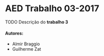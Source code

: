 # AED Trabalho 03-2017
TODO Descrição do **trabalho 3**

#### Autores:
- Almir Braggio
- Guilherme Zat
